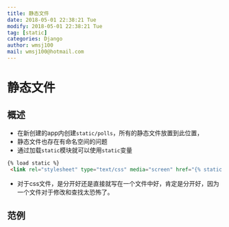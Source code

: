 ```yaml
---
title: 静态文件
date: 2018-05-01 22:38:21 Tue
modify: 2018-05-01 22:38:21 Tue
tag: [static]
categories: Django
author: wmsj100
mail: wmsj100@hotmail.com
---
```


# 静态文件

## 概述
- 在新创建的app内创建`static/polls`，所有的静态文件放置到此位置，
- 静态文件也存在有命名空间的问题
- 通过加载`static`模块就可以使用`static`变量
```html
{% load static %}
 <link rel="stylesheet" type="text/css" media="screen" href="{% static 'polls/css/style.css' %}" />
```
- 对于css文件，是分开好还是直接就写在一个文件中好，肯定是分开好，因为一个文件对于修改和查找太恐怖了。

## 范例
